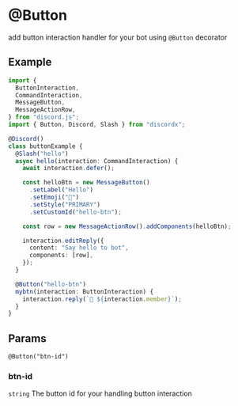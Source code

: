 # @Button

add button interaction handler for your bot using `@Button` decorator

## Example

```ts
import {
  ButtonInteraction,
  CommandInteraction,
  MessageButton,
  MessageActionRow,
} from "discord.js";
import { Button, Discord, Slash } from "discordx";

@Discord()
class buttonExample {
  @Slash("hello")
  async hello(interaction: CommandInteraction) {
    await interaction.defer();

    const helloBtn = new MessageButton()
      .setLabel("Hello")
      .setEmoji("👋")
      .setStyle("PRIMARY")
      .setCustomId("hello-btn");

    const row = new MessageActionRow().addComponents(helloBtn);

    interaction.editReply({
      content: "Say hello to bot",
      components: [row],
    });
  }

  @Button("hello-btn")
  mybtn(interaction: ButtonInteraction) {
    interaction.reply(`👋 ${interaction.member}`);
  }
}
```

## Params

`@Button("btn-id")`

### btn-id

`string`
The button id for your handling button interaction
